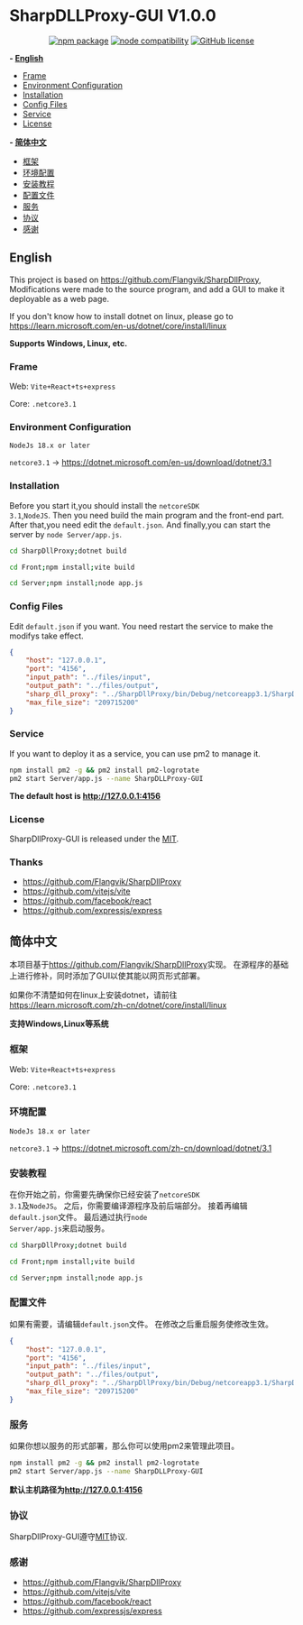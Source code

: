 # SharpDLLProxy-GUI V1.0.0
<p align="center">
    <a href="https://npmjs.com/package/vite"><img src="https://img.shields.io/npm/v/vite.svg" alt="npm package"></a>
    <a href="https://nodejs.org/en/about/previous-releases"><img src="https://img.shields.io/node/v/vite.svg" alt="node compatibility"></a>
    <a href="https://github.com/LingkongSky/SharpDllProxy-GUI/blob/master/LICENSE"><img src="https://img.shields.io/github/license/dotnetcore/WTM.svg" alt="GitHub license"></a>
</p>


 **- [English](#English)**
 - [Frame](###Frame)
 - [Environment Configuration](###Environment-Configuration)
 - [Installation](#Installation)
 - [Config Files](#Config-Files)
 - [Service](#Service)
 - [License](#License)

 **- [简体中文](#简体中文)**
 - [框架](#框架)
 - [环境配置](#环境配置)
 - [安装教程](#安装教程)
 - [配置文件](#配置文件)
 - [服务](#服务)
 - [协议](#协议)
 - [感谢](#感谢)


## English
This project is based on <https://github.com/Flangvik/SharpDllProxy>,
Modifications were made to the source program, and add a GUI to make it deployable as a web page.

If you don't know how to install dotnet on linux, please go to <https://learn.microsoft.com/en-us/dotnet/core/install/linux>

**Supports Windows, Linux, etc.**

### Frame
Web: <code>Vite+React+ts+express</code>

Core: <code>.netcore3.1</code>

### Environment Configuration
<code>NodeJs 18.x or later</code>

<code>netcore3.1</code> -> <https://dotnet.microsoft.com/en-us/download/dotnet/3.1>

### Installation

Before you start it,you should install the <code>netcoreSDK 3.1</code>,<code>NodeJS</code>.
Then you need build the main program and the front-end part.
After that,you need edit the <code>default.json</code>.
And finally,you can start the server by <code>node Server/app.js</code>.


```sh
cd SharpDllProxy;dotnet build
```

```sh
cd Front;npm install;vite build
```

```sh
cd Server;npm install;node app.js
```
### Config Files
Edit <code>default.json</code> if you want.
You need restart the service to make the modifys take effect.
```json
{
    "host": "127.0.0.1",
    "port": "4156",
    "input_path": "../files/input",
    "output_path": "../files/output",
    "sharp_dll_proxy": "../SharpDllProxy/bin/Debug/netcoreapp3.1/SharpDllProxy",
    "max_file_size": "209715200"
}
```

### Service
If you want to deploy it as a service, you can use pm2 to manage it.
```sh
npm install pm2 -g && pm2 install pm2-logrotate
pm2 start Server/app.js --name SharpDLLProxy-GUI
```
**The default host is <http://127.0.0.1:4156>**

### License
SharpDllProxy-GUI is released under the [MIT](LICENSE).

### Thanks
- <https://github.com/Flangvik/SharpDllProxy>
- <https://github.com/vitejs/vite>
- <https://github.com/facebook/react>
- <https://github.com/expressjs/express>

## 简体中文
本项目基于<https://github.com/Flangvik/SharpDllProxy>实现。
在源程序的基础上进行修补，同时添加了GUI以使其能以网页形式部署。

如果你不清楚如何在linux上安装dotnet，请前往<https://learn.microsoft.com/zh-cn/dotnet/core/install/linux>

**支持Windows,Linux等系统**

### 框架
Web: <code>Vite+React+ts+express</code>

Core: <code>.netcore3.1</code>

### 环境配置
<code>NodeJs 18.x or later</code>

<code>netcore3.1</code> -> <https://dotnet.microsoft.com/zh-cn/download/dotnet/3.1>

### 安装教程

在你开始之前，你需要先确保你已经安装了<code>netcoreSDK 3.1</code>及<code>NodeJS</code>。
之后，你需要编译源程序及前后端部分。
接着再编辑<code>default.json</code>文件。
最后通过执行<code>node Server/app.js</code>来启动服务。
```sh
cd SharpDllProxy;dotnet build
```

```sh
cd Front;npm install;vite build
```

```sh
cd Server;npm install;node app.js
```
### 配置文件
如果有需要，请编辑<code>default.json</code>文件。
在修改之后重启服务使修改生效。
```json
{
    "host": "127.0.0.1",
    "port": "4156",
    "input_path": "../files/input",
    "output_path": "../files/output",
    "sharp_dll_proxy": "../SharpDllProxy/bin/Debug/netcoreapp3.1/SharpDllProxy",
    "max_file_size": "209715200"
}
```
### 服务
如果你想以服务的形式部署，那么你可以使用pm2来管理此项目。
```sh
npm install pm2 -g && pm2 install pm2-logrotate
pm2 start Server/app.js --name SharpDLLProxy-GUI
```
**默认主机路径为<http://127.0.0.1:4156>**

### 协议
SharpDllProxy-GUI遵守[MIT](LICENSE)协议.

### 感谢
- <https://github.com/Flangvik/SharpDllProxy>
- <https://github.com/vitejs/vite>
- <https://github.com/facebook/react>
- <https://github.com/expressjs/express>
